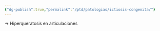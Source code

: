 ```yaml
---
{"dg-publish":true,"permalink":"/ptd/patologias/ictiosis-congenita/"}
---
```




→ Hiperqueratosis en articulaciones